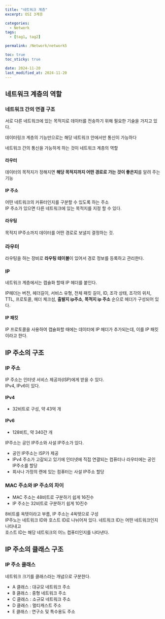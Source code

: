 ```yaml
---
title: "네트워크 계층"
excerpt: OSI 3계층

categories:
  - Network
tags:
  - [tag1, tag2]

permalink: /Network/network5

toc: true
toc_sticky: true

date: 2024-11-20
last_modified_at: 2024-11-20
---
```


## 네트워크 계층의 역할

### 네트워크 간의 연결 구조

서로 다른 네트워크에 있는 목적지로 데이터를 전송하기 위해 필요한 기술을 가지고 있다.<br/>

데이터링크 계층의 기능만으로는 해당 네트워크 안에서만 통신이 가능하다<br/>

네트워크 간의 통신을 가능하게 하는 것이 네트워크 계층의 역할
<br/>

#### 라우터
데이터의 목적지가 정해지면 **해당 목적지까지 어떤 경로로 가는 것이 좋은지**를 알려 주는 기능

#### IP 주소
어떤 네트워크의 커퓨터인지를 구분할 수 있도록 하는 주소</br>
IP 주소가 있으면 다른 네트워크에 있는 목적지를 지정 할 수 있다.

#### 라우팅
목적지 IP주소까지 데이터를 어떤 경로로 보낼지 결정하는 것.

### 라우터
라우팅을 하는 장비로 **라우팅 테이블**이 있어서 경로 정보를 등록하고 관리한다.

### IP
네트워크 계층에서는 캡슐화 할때 IP 헤더를 붙인다.<br/>

IP헤더는 버전, 헤더길이, 서비스 유형, 전체 패킷 길이, ID, 조각 상태, 조각의 위치, TTL, 프로토콜, 헤더 체크섬, **출발지 ip주소**, **목적지 ip 주소** 순으로 헤더가 구성되어 있다.

#### IP 패킷
IP 프로토콜을 사용하여 캡슐화할 때에는 데이터에 IP 헤더가 추가되는데, 이를 IP 패킷이라고 한다.

## IP 주소의 구조

### IP 주소
IP 주소는 인터넷 서비스 제공자(ISP)에게 받을 수 있다.<br/>
IPv4, IPv6이 있다.

#### IPv4
- 32비트로 구성, 약 43억 개

#### IPv6
- 128비트, 약 340간 개

IP주소는 공인 IP주소와 사설 IP주소가 있다.
- 공인 IP주소는 ISP가 제공
- IPv4 주소가 고갈되고 있기에 인터넷에 직접 연결되는 컴퓨터나 라우터에는 공인 IP주소를 할당
- 회사나 가정의 랜에 있는 컴퓨터는 사설 IP주소 할당

### MAC 주소와 IP 주소의 차이
- MAC 주소는 48비트로 구분하기 쉽게 16진수
- IP 주소는 32비트로 구분하기 쉽게 10진수

8비트를 옥텟이라고 부름, IP 주소는 4옥텟으로 구성
<br/>
IP주노는 네트워크 ID와 호스트 ID로 나뉘어져 있다.
네트워크 ID는 어떤 네트워크인지 나타내고 <br/>
호스트 ID는 해당 네트워크의 어느 컴퓨터인지를 나타낸다.

## IP 주소의 클래스 구조
### IP 주소 클래스
네트워크 크기를 클래스라는 개념으로 구분한다.

- A 클래스 : 대규모 네트워크 주소
- B 클래스 : 중형 네트워크 주소
- C 클래스 : 소규모 네트워크 주소
- D 클래스 : 멀티캐스트 주소
- E 클래스 : 연구소 및 특수용도 주소

